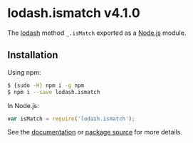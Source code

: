 # lodash.ismatch v4.1.0

The [lodash](https://lodash.com/) method `_.isMatch` exported as a [Node.js](https://nodejs.org/) module.

## Installation

Using npm:
```bash
$ {sudo -H} npm i -g npm
$ npm i --save lodash.ismatch
```

In Node.js:
```js
var isMatch = require('lodash.ismatch');
```

See the [documentation](https://lodash.com/docs#isMatch) or [package source](https://github.com/lodash/lodash/blob/4.1.0-npm-packages/lodash.ismatch) for more details.
